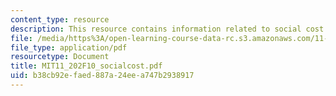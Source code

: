 ```yaml
---
content_type: resource
description: This resource contains information related to social cost of carbon.
file: /media/https%3A/open-learning-course-data-rc.s3.amazonaws.com/11-202-planning-economics-fall-2010/b38cb92efaed887a24eea747b2938917_MIT11_202F10_socialcost.pdf
file_type: application/pdf
resourcetype: Document
title: MIT11_202F10_socialcost.pdf
uid: b38cb92e-faed-887a-24ee-a747b2938917
---
```

